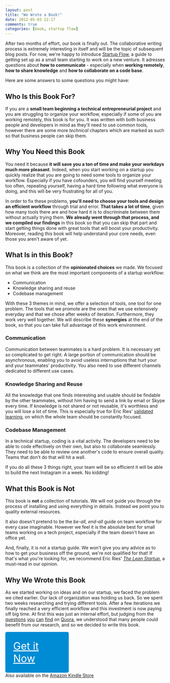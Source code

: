```yaml
---
layout: post
title: "We Wrote a Book!"
date: 2012-05-03 12:17
comments: true
categories: [book, startup flow]
---
```


After two months of effort, our book is finally out. The collaborative
writing process is extremely interesting in itself and will be the topic
of subsequent blog posts. For now, we're happy to introduce [Startup
Flow](http://leanpub.com/startupflow), a guide to getting set up as a
small team starting to work on a new venture. It adresses questions
about **how to communicate** - especially when **working remotely**, **how to
share knowledge** and **how to collaborate on a code base**.

Here are some answers to some
questions you might have:


## Who Is this Book For?

If you are a **small team beginning a technical entrepreneurial project** 
and you are struggling to organize your workflow, especially if some of you are 
working remotely, this book is for you. It was written with both business people and developers
in mind as they'll need to use common tools, however there are some more _technical_ chapters 
which are marked as such so that business people can skip them.  


## Why You Need this Book

You need it because **it will save you a ton of time and
make your workdays much more pleasant**.
Indeed, when you start working on a startup you quickly realize that you are
going to need some tools to organize your workflow. Especially if you
have cofounders, you will find yourself meeting too often, repeating yourself,
having a hard time following what everyone is doing, and this will be
very frustrating for all of you.

In order to fix these problems, **you'll need to choose your tools and design an efficient workflow** through trial and error. **That
takes a lot of time**, given how many tools there are and how hard it is to
discriminate between them without actually trying them. **We already went through that process, 
and we compiled our findings** in this book so that you can skip that part and start getting things done with 
 great tools that will boost your productivity. Moreover, reading this book will help understand your core needs, even those you aren't aware of yet.


## What Is in this Book?
This book is a collection of the **opinionated choices** we made. 
We focused on what we think are the most important components of a
startup workflow:  

* Communication
* Knowledge sharing and reuse
* Codebase management

With these 3 themes in mind, we offer a selection of tools, one tool
for one problem. The tools that we promote are the ones that we use
extensively everyday and that we chose after weeks of iteration. 
Furthermore, they work very well together. We will describe these 
**synergies** at the end of the book, so that you can take full advantage 
of this work environment.  

### Communication
Communication between teammates is a hard problem. It is necessary yet
so complicated to get right. A large portion of communication should be
asynchronous, enabling you to avoid useless interruptions that hurt your
and your teammates'
productivity. You also need to use different channels dedicated to different 
use cases.  

### Knowledge Sharing and Reuse
All the knowledge that one finds interesting and usable should be
findable by the other teammates, without him having to send a link by
email or Skype every time. If knowledge is not shared or not reusable,
it's worthless and you will lose a lot of time. This is especially true for
Eric Ries' [validated learning](http://www.startuplessonslearned.com/2009/04/validated-learning-about-customers.html), 
on which the whole team should be constantly focused.  

### Codebase Management
In a technical startup, coding is a vital activity. The developers need to
be able to code effectively on their own, but also to collaborate
seamlessly. 
They need to be able to review one another's code to ensure overall quality.
Teams that don't do that will hit a wall.  


If you do all these 3 things right, your team will be so efficient it will be
able to build the next Instagram in a week. No kidding!  


## What this Book is Not
This book is **not** a collection of tutorials. We will not guide you through the
process of installing and using everything in details. Instead we point you to quality
external resources.  

It also doesn't pretend to be the _be-all, end-all_ guide on team
workflow for every case imaginable. However we feel it is the absolute
best for small teams working on a tech project, especially if the team
doesn't have an office yet.  

And, finally, it is not a startup guide. We won't give you any advice as
to how to get your business off the ground, we're not qualified for
that! If that's what you're looking for, we recommend Eric Ries' [_The Lean Startup_](http://www.amazon.com/The-Lean-Startup-Entrepreneurs-Continuous/dp/0307887898/ref=sr_1_1?ie=UTF8&qid=1334839735&sr=8-1), a must-read in our opinion.  


## Why We Wrote this Book
As we started working on ideas and on our startup, we faced the problem we
cited earlier. Our lack of organization was holding us back. So we spent
two weeks researching and trying different tools. After a
few iterations we finally reached a very efficient workflow and this investment
is now paying off big time. At first this was just an internal effort, but judging from the 
[questions](http://www.quora.com/Project-Management/Which-is-the-best-project-mangement-time-mangement-tool-and-why)
[you](http://www.quora.com/What-is-the-best-way-for-a-startup-distributed-team-to-handle-document-management)
[can](http://www.quora.com/Which-Project-Management-tools-are-most-useful-for-a-small-startup)
[find](http://www.quora.com/What-are-the-best-productivity-tools-for-entrepreneurs) on [Quora](http://quora.com), 
we understood that many people could benefit from our research, and
so we decided to write this book.

<a href="http://leanpub.com/startupflow" style="padding:25px;background:#008CD4;display:block;width:150px;font-size:32px;font-family:CassanetBold, Helvetica Neue, Helvetica,border-radius:5px;color:white;border-radius:5px;">Get it Now</a>
  Also available on the [Amazon Kindle Store](http://www.amazon.com/dp/B007XR9FX6)
